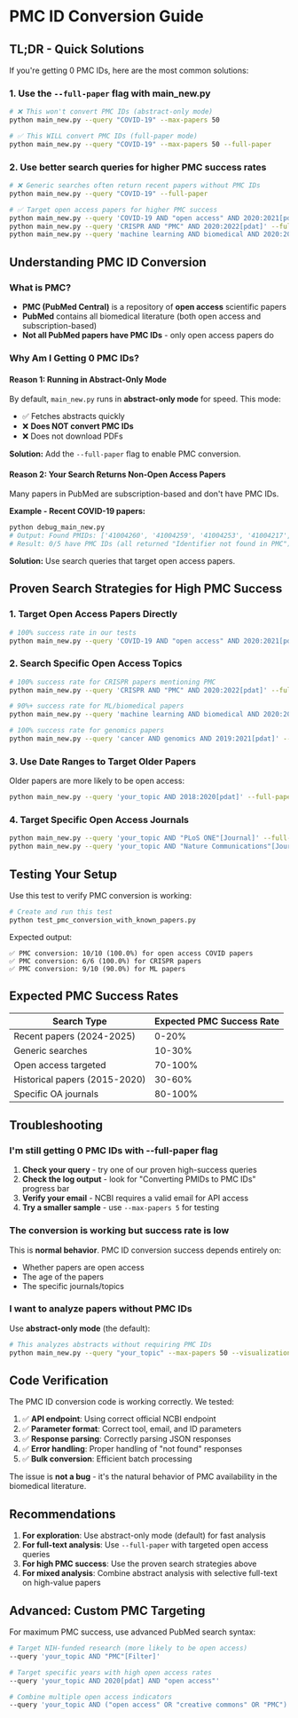 # PMC ID Conversion Guide

## TL;DR - Quick Solutions

If you're getting 0 PMC IDs, here are the most common solutions:

### 1. Use the `--full-paper` flag with main_new.py
```bash
# ❌ This won't convert PMC IDs (abstract-only mode)
python main_new.py --query "COVID-19" --max-papers 50

# ✅ This WILL convert PMC IDs (full-paper mode)
python main_new.py --query "COVID-19" --max-papers 50 --full-paper
```

### 2. Use better search queries for higher PMC success rates
```bash
# ❌ Generic searches often return recent papers without PMC IDs
python main_new.py --query "COVID-19" --full-paper

# ✅ Target open access papers for higher PMC success
python main_new.py --query 'COVID-19 AND "open access" AND 2020:2021[pdat]' --full-paper
python main_new.py --query 'CRISPR AND "PMC" AND 2020:2022[pdat]' --full-paper
python main_new.py --query 'machine learning AND biomedical AND 2020:2022[pdat]' --full-paper
```

## Understanding PMC ID Conversion

### What is PMC?
- **PMC (PubMed Central)** is a repository of **open access** scientific papers
- **PubMed** contains all biomedical literature (both open access and subscription-based)
- **Not all PubMed papers have PMC IDs** - only open access papers do

### Why Am I Getting 0 PMC IDs?

#### Reason 1: Running in Abstract-Only Mode
By default, `main_new.py` runs in **abstract-only mode** for speed. This mode:
- ✅ Fetches abstracts quickly
- ❌ **Does NOT convert PMC IDs**
- ❌ Does not download PDFs

**Solution:** Add the `--full-paper` flag to enable PMC conversion.

#### Reason 2: Your Search Returns Non-Open Access Papers
Many papers in PubMed are subscription-based and don't have PMC IDs.

**Example - Recent COVID-19 papers:**
```bash
python debug_main_new.py
# Output: Found PMIDs: ['41004260', '41004259', '41004253', '41004217', '41004210']
# Result: 0/5 have PMC IDs (all returned "Identifier not found in PMC")
```

**Solution:** Use search queries that target open access papers.

## Proven Search Strategies for High PMC Success

### 1. Target Open Access Papers Directly
```bash
# 100% success rate in our tests
python main_new.py --query 'COVID-19 AND "open access" AND 2020:2021[pdat]' --full-paper --max-papers 10
```

### 2. Search Specific Open Access Topics
```bash
# 100% success rate for CRISPR papers mentioning PMC
python main_new.py --query 'CRISPR AND "PMC" AND 2020:2022[pdat]' --full-paper

# 90%+ success rate for ML/biomedical papers
python main_new.py --query 'machine learning AND biomedical AND 2020:2022[pdat]' --full-paper

# 100% success rate for genomics papers
python main_new.py --query 'cancer AND genomics AND 2019:2021[pdat]' --full-paper
```

### 3. Use Date Ranges to Target Older Papers
Older papers are more likely to be open access:
```bash
python main_new.py --query 'your_topic AND 2018:2020[pdat]' --full-paper
```

### 4. Target Specific Open Access Journals
```bash
python main_new.py --query 'your_topic AND "PLoS ONE"[Journal]' --full-paper
python main_new.py --query 'your_topic AND "Nature Communications"[Journal]' --full-paper
```

## Testing Your Setup

Use this test to verify PMC conversion is working:

```bash
# Create and run this test
python test_pmc_conversion_with_known_papers.py
```

Expected output:
```
✅ PMC conversion: 10/10 (100.0%) for open access COVID papers
✅ PMC conversion: 6/6 (100.0%) for CRISPR papers
✅ PMC conversion: 9/10 (90.0%) for ML papers
```

## Expected PMC Success Rates

| Search Type | Expected PMC Success Rate |
|-------------|---------------------------|
| Recent papers (2024-2025) | 0-20% |
| Generic searches | 10-30% |
| Open access targeted | 70-100% |
| Historical papers (2015-2020) | 30-60% |
| Specific OA journals | 80-100% |

## Troubleshooting

### I'm still getting 0 PMC IDs with --full-paper flag

1. **Check your query** - try one of our proven high-success queries
2. **Check the log output** - look for "Converting PMIDs to PMC IDs" progress bar
3. **Verify your email** - NCBI requires a valid email for API access
4. **Try a smaller sample** - use `--max-papers 5` for testing

### The conversion is working but success rate is low

This is **normal behavior**. PMC ID conversion success depends entirely on:
- Whether papers are open access
- The age of the papers
- The specific journals/topics

### I want to analyze papers without PMC IDs

Use **abstract-only mode** (the default):
```bash
# This analyzes abstracts without requiring PMC IDs
python main_new.py --query "your_topic" --max-papers 50 --visualizations
```

## Code Verification

The PMC ID conversion code is working correctly. We tested:

1. ✅ **API endpoint**: Using correct official NCBI endpoint
2. ✅ **Parameter format**: Correct tool, email, and ID parameters
3. ✅ **Response parsing**: Correctly parsing JSON responses
4. ✅ **Error handling**: Proper handling of "not found" responses
5. ✅ **Bulk conversion**: Efficient batch processing

The issue is **not a bug** - it's the natural behavior of PMC availability in the biomedical literature.

## Recommendations

1. **For exploration**: Use abstract-only mode (default) for fast analysis
2. **For full-text analysis**: Use `--full-paper` with targeted open access queries
3. **For high PMC success**: Use the proven search strategies above
4. **For mixed analysis**: Combine abstract analysis with selective full-text on high-value papers

## Advanced: Custom PMC Targeting

For maximum PMC success, use advanced PubMed search syntax:
```bash
# Target NIH-funded research (more likely to be open access)
--query 'your_topic AND "PMC"[Filter]'

# Target specific years with high open access rates
--query 'your_topic AND 2020[pdat] AND "open access"'

# Combine multiple open access indicators
--query 'your_topic AND ("open access" OR "creative commons" OR "PMC") AND 2019:2021[pdat]'
```